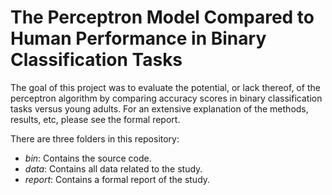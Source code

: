 # The Perceptron Model Compared to Human Performance in Binary Classification Tasks

The goal of this project was to evaluate the potential, or lack thereof, of the perceptron algorithm by comparing accuracy scores in binary classification tasks versus young adults. For an extensive explanation of the methods, results, etc, please see the formal report. 

There are three folders in this repository:
 - *bin*: Contains the source code. 
 - *data*: Contains all data related to the study.
 - *report*: Contains a formal report of the study. 


 

